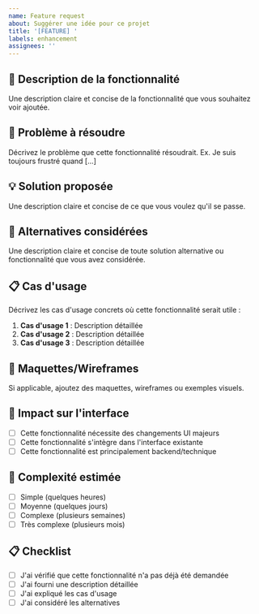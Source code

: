 ```yaml
---
name: Feature request
about: Suggérer une idée pour ce projet
title: '[FEATURE] '
labels: enhancement
assignees: ''
---
```


## 🚀 Description de la fonctionnalité

Une description claire et concise de la fonctionnalité que vous souhaitez voir ajoutée.

## 🎯 Problème à résoudre

Décrivez le problème que cette fonctionnalité résoudrait. Ex. Je suis toujours frustré quand [...]

## 💡 Solution proposée

Une description claire et concise de ce que vous voulez qu'il se passe.

## 🔄 Alternatives considérées

Une description claire et concise de toute solution alternative ou fonctionnalité que vous avez considérée.

## 📋 Cas d'usage

Décrivez les cas d'usage concrets où cette fonctionnalité serait utile :

1. **Cas d'usage 1** : Description détaillée
2. **Cas d'usage 2** : Description détaillée
3. **Cas d'usage 3** : Description détaillée

## 🎨 Maquettes/Wireframes

Si applicable, ajoutez des maquettes, wireframes ou exemples visuels.

## 📱 Impact sur l'interface

- [ ] Cette fonctionnalité nécessite des changements UI majeurs
- [ ] Cette fonctionnalité s'intègre dans l'interface existante
- [ ] Cette fonctionnalité est principalement backend/technique

## 🔧 Complexité estimée

- [ ] Simple (quelques heures)
- [ ] Moyenne (quelques jours)
- [ ] Complexe (plusieurs semaines)
- [ ] Très complexe (plusieurs mois)

## 📋 Checklist

- [ ] J'ai vérifié que cette fonctionnalité n'a pas déjà été demandée
- [ ] J'ai fourni une description détaillée
- [ ] J'ai expliqué les cas d'usage
- [ ] J'ai considéré les alternatives
